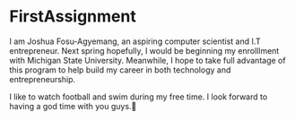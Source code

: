 # FirstAssignment
I am Joshua Fosu-Agyemang, an aspiring computer scientist and I.T entrepreneur.
Next spring hopefully, I would be beginning my enrolllment with Michigan State University.
Meanwhile, I hope to take full advantage of this program to help build my career in both technology and entrepreneurship.

I like to watch football and swim during my free time.
I look forward to having a god time with you guys.👋
